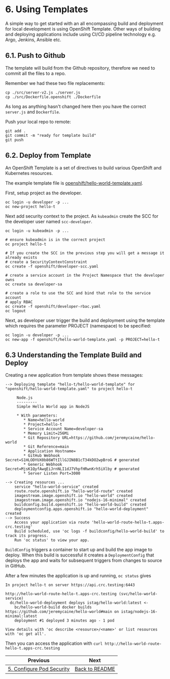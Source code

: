 # 6. Using Templates
A simple way to get started with an all encompassing build and deployment for local development is using OpenShift Template. Other ways of building and deploying applications include using CI/CD pipeline technology e.g. Argo, Jenkins, Ansible etc.

## 6.1. Push to Github
The template will build from the Github repository, therefore we need to commit all the files to a repo.

Remember we had these two file replacements:
```
cp ./src/server-v2.js ./server.js
cp ./src/Dockerfile.openshift ./Dockerfile
```

As long as anything hasn't changed here then you have the correct `server.js` and `Dockerfile`.

Push your local repo to remote:
```
git add .
git commit -m "ready for template build"
git push
```

## 6.2. Deploy from Template
An OpenShift Template is a set of directives to build various OpenShift and Kubernetes resources.

The example template file is [openshift/hello-world-template.yaml](../openshift/hello-world-template.yaml).

First, setup project as the developer.
```
oc login -u developer -p ...
oc new-project hello-t
```

Next add security context to the project. As `kubeadmin` create the SCC for the developer user named `scc-developer`. 
```
oc login -u kubeadmin -p ...

# ensure kubeadmin is in the correct project
oc project hello-t

# If you create the SCC in the previous step you will get a message it already exists
# create a SecurityContextConstraint
oc create -f openshift/developer-scc.yaml

# create a service account in the Project Namespace that the developer owns
oc create sa developer-sa

# create a role to use the SCC and bind that role to the service account
# apply RBAC
oc create -f openshift/developer-rbac.yaml
oc logout
```

Next, as developer user trigger the build and deployment using the template which requires the parameter PROJECT (namespace) to be specified:
```
oc login -u developer -p ...
oc new-app -f openshift/hello-world-template.yaml -p PROJECT=hello-t
```

## 6.3 Understanding the Template Build and Deploy
Creating a new application from template shows these messages:
```
--> Deploying template "hello-t/hello-world-template" for "openshift/hello-world-template.yaml" to project hello-t

     Node.js
     ---------
     Simple Hello World app in NodeJS

     * With parameters:
        * Name=hello-world
        * Project=hello-t
        * Service Account Name=developer-sa
        * Memory Limit=256Mi
        * Git Repository URL=https://github.com/jeremycaine/hello-world
        * Git Reference=main
        * Application Hostname=
        * GitHub Webhook Secret=S1HLODYUX0b86WTtIllGJIN8B1cT34kDO2wpBroG # generated
        * Generic Webhook Secret=MjsK1QyfAwqEiJrnNLI1dJ7VhpfHRwnKrh5iXlby # generated
        * Server Listen Port=3000

--> Creating resources ...
    service "hello-world-service" created
    route.route.openshift.io "hello-world-route" created
    imagestream.image.openshift.io "hello-world" created
    imagestream.image.openshift.io "nodejs-16-minimal" created
    buildconfig.build.openshift.io "hello-world-build" created
    deploymentconfig.apps.openshift.io "hello-world-deployment" created
--> Success
    Access your application via route 'hello-world-route-hello-t.apps-crc.testing'
    Build scheduled, use 'oc logs -f buildconfig/hello-world-build' to track its progress.
    Run 'oc status' to view your app.
```

`BuildConfig` triggers a container to start up and build the app image to deploy. When this build is successful it creates a `DeploymentConfig` that deploys the app and waits for subsequent triggers from changes to source in GitHub.

After a few minutes the application is up and running, `oc status` gives
```
In project hello-t on server https://api.crc.testing:6443

http://hello-world-route-hello-t.apps-crc.testing (svc/hello-world-service)
  dc/hello-world-deployment deploys istag/hello-world:latest <-
    bc/hello-world-build docker builds https://github.com/jeremycaine/hello-world#main on istag/nodejs-16-minimal:latest
    deployment #1 deployed 3 minutes ago - 1 pod

View details with 'oc describe <resource>/<name>' or list resources with 'oc get all'.
```
Then you can access the application with `curl http://hello-world-route-hello-t.apps-crc.testing`

| Previous        | Next          |
| ------------- | -------------|
|[5. Configure Pod Security](5-configure-pod-security.md) | [Back to README](../README.md)|
